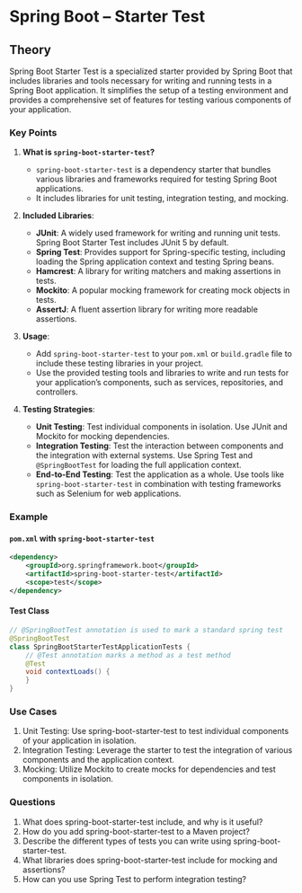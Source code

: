 # Spring Boot – Starter Test

## Theory

Spring Boot Starter Test is a specialized starter provided by Spring Boot that includes libraries and tools necessary for writing and running tests in a Spring Boot application. It simplifies the setup of a testing environment and provides a comprehensive set of features for testing various components of your application.

### Key Points

1. **What is `spring-boot-starter-test`?**

   - `spring-boot-starter-test` is a dependency starter that bundles various libraries and frameworks required for testing Spring Boot applications.
   - It includes libraries for unit testing, integration testing, and mocking.

2. **Included Libraries**:

   - **JUnit**: A widely used framework for writing and running unit tests. Spring Boot Starter Test includes JUnit 5 by default.
   - **Spring Test**: Provides support for Spring-specific testing, including loading the Spring application context and testing Spring beans.
   - **Hamcrest**: A library for writing matchers and making assertions in tests.
   - **Mockito**: A popular mocking framework for creating mock objects in tests.
   - **AssertJ**: A fluent assertion library for writing more readable assertions.

3. **Usage**:

   - Add `spring-boot-starter-test` to your `pom.xml` or `build.gradle` file to include these testing libraries in your project.
   - Use the provided testing tools and libraries to write and run tests for your application’s components, such as services, repositories, and controllers.

4. **Testing Strategies**:
   - **Unit Testing**: Test individual components in isolation. Use JUnit and Mockito for mocking dependencies.
   - **Integration Testing**: Test the interaction between components and the integration with external systems. Use Spring Test and `@SpringBootTest` for loading the full application context.
   - **End-to-End Testing**: Test the application as a whole. Use tools like `spring-boot-starter-test` in combination with testing frameworks such as Selenium for web applications.

### Example

#### `pom.xml` with `spring-boot-starter-test`

```xml
<dependency>
    <groupId>org.springframework.boot</groupId>
    <artifactId>spring-boot-starter-test</artifactId>
    <scope>test</scope>
</dependency>
```

#### Test Class

```java
// @SpringBootTest annotation is used to mark a standard spring test
@SpringBootTest
class SpringBootStarterTestApplicationTests {
    // @Test annotation marks a method as a test method
    @Test
    void contextLoads() {
    }
}
```

### Use Cases

1. Unit Testing: Use spring-boot-starter-test to test individual components of your application in isolation.
1. Integration Testing: Leverage the starter to test the integration of various components and the application context.
1. Mocking: Utilize Mockito to create mocks for dependencies and test components in isolation.

### Questions

1. What does spring-boot-starter-test include, and why is it useful?
2. How do you add spring-boot-starter-test to a Maven project?
3. Describe the different types of tests you can write using spring-boot-starter-test.
4. What libraries does spring-boot-starter-test include for mocking and assertions?
5. How can you use Spring Test to perform integration testing?
